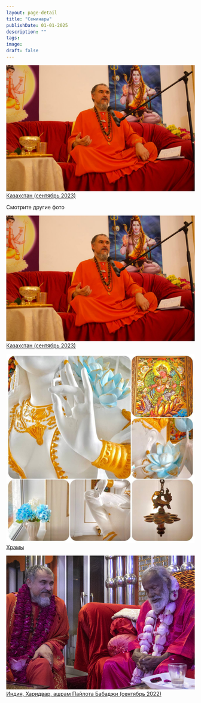 ```yaml
---
layout: page-detail
title: "Семинары"
publishDate: 01-01-2025
description: ""
tags:
image:
draft: false
---
```


[ ![Казахстан (сентябрь 2023)](/upload/iblock/55d/55d2f8b42c949a990fa61df6ada893c9.jpg) Казахстан (сентябрь 2023) ](/foto/kazakhstan-sentyabr-2023/) 

Смотрите другие фото

[ ![Казахстан (сентябрь 2023)](/upload/iblock/55d/55d2f8b42c949a990fa61df6ada893c9.jpg) Казахстан (сентябрь 2023) ](/foto/kazakhstan-sentyabr-2023/) 

[ ![Храмы](/upload/iblock/daa/daa052d9ed2a7a003b7d97871042cdeb.jpg) Храмы ](/foto/khramy/) 

[ ![Индия, Харидвар, ашрам Пайлота Бабаджи (сентябрь 2022)](/upload/iblock/128/128d9b3e8d5f7307e140f8f040f5b3c1.png) Индия, Харидвар, ашрам Пайлота Бабаджи (сентябрь 2022) ](/foto/indiya-kharidvar-ashram-paylota-babadzhi-sentyabr-2022/) 
